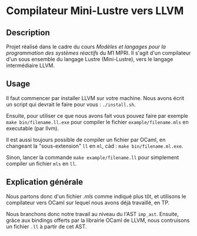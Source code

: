 # Compilateur Mini-Lustre vers LLVM

## Description

Projet réalisé dans le cadre du cours *Modèles et langages pour la programmation des systèmes réactifs*
du M1 MPRI. Il s'agit d'un compilateur d'un sous ensemble du langage Lustre (Mini-Lustre),
vers le langage intermédiaire LLVM.

## Usage

Il faut commencer par installer LLVM sur votre machine.
Nous avons écrit un script qui devrait le faire pour vous : `./install.sh`.

Ensuite, pour utiliser ce que nous avons fait vous pouvez faire par exemple
`make bin/filename.ll.exe` pour compiler le fichier `example/filename.mls` en executable (par llvm).

Il est aussi toujours possible de compiler un fichier par OCaml, en changeant la "sous-extension"
`ll` en `ml`, càd :  `make bin/filename.ml.exe`.

Sinon, lancer la commande `make example/filename.ll` pour simplement compiler un fichier `mls` en `ll`.

## Explication générale

Nous partons donc d'un fichier *.mls* comme indiqué plus tôt, et utilisons le compilateur
vers OCaml sur lequel nous avons déjà travaillé, en TP.

Nous branchons donc notre travail au niveau du l'AST `imp_ast`.
Ensuite, grâce aux bindings offerts par la librairie OCaml de LLVM, nous contruisons
un fichier `.ll` à partir de cet AST.
